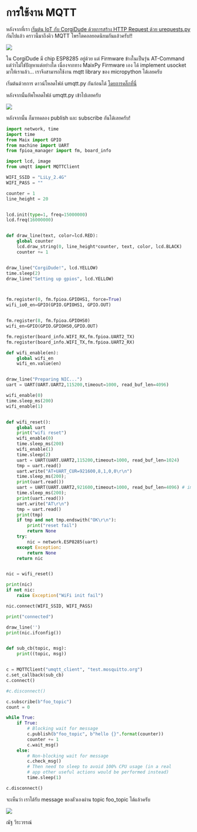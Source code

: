 # การใช้งาน MQTT

หลังจากที่เรา [เริ่มต้น IoT กับ CorgiDude ด้วยการสร้าง HTTP Request ด้วย urequests.py ](https://www.aiiotshop.com/article/8/เริ่มต้น-iot-กับ-corgidude-ด้วยการสร้าง-http-request-ด้วย-urequests-py)กันไปแล้ว
คราวนี้มาถึงคิว MQTT โพรโตคอลยอดนิยมกันแล้วครับ!!

![](https://ff.lnwfile.com/_/ff/_raw/ko/ds/xd.png)

ใน CorgiDude มี chip ESP8285 อยู่ด้วย แต่ Firmware ข้างในเป็นรุ่น AT-Command แต่ว่าไม่ใช่ปัญหาแต่อย่างใด เนื่องจากทาง MaixPy Firmware เอง ได้ implement usocket มาให้เราแล้ว... เราจึงสามารถใช้งาน mqtt library ของ micropython ได้เลยครับ

เริ่มต้นด้วยการ ดาวน์โหลดไฟล์ umqtt.py กันก่อนได้ [โดยการคลิ๊กที่นี่](https://gist.github.com/NAzT/b564e5576e674defa3cfd0ebc08a7af8/archive/0c9ab95dc69a4d142c5882090be5e9b6fe07b7cf.zip)

หลังจากนั้นอัพโหลดไฟล์ umqtt.py เข้าไปเลยครับ

![](https://ff.lnwfile.com/_/ff/_raw/zw/xa/1n.png)

หลังจากนั้น ก็มาทดลอง publish และ subscribe กันได้เลยครับ!

```python
import network, time
import time
from Maix import GPIO
from machine import UART
from fpioa_manager import fm, board_info

import lcd, image
from umqtt import MQTTClient

WIFI_SSID = "LiLy_2.4G"
WIFI_PASS = ""

counter = 1
line_height = 20


lcd.init(type=1, freq=15000000)
lcd.freq(16000000)


def draw_line(text, color=lcd.RED):
    global counter
    lcd.draw_string(0, line_height*counter, text, color, lcd.BLACK)
    counter += 1


draw_line("CorgiDude!", lcd.YELLOW)
time.sleep(2)
draw_line("Setting up gpios", lcd.YELLOW)



fm.register(0, fm.fpioa.GPIOHS1, force=True)
wifi_io0_en=GPIO(GPIO.GPIOHS1, GPIO.OUT)


fm.register(8, fm.fpioa.GPIOHS0)
wifi_en=GPIO(GPIO.GPIOHS0,GPIO.OUT)

fm.register(board_info.WIFI_RX,fm.fpioa.UART2_TX)
fm.register(board_info.WIFI_TX,fm.fpioa.UART2_RX)

def wifi_enable(en):
    global wifi_en
    wifi_en.value(en)


draw_line("Preparing NIC...")
uart = UART(UART.UART2,115200,timeout=1000, read_buf_len=4096)

wifi_enable(0)
time.sleep_ms(200)
wifi_enable(1)


def wifi_reset():
    global uart
    print("wifi reset")
    wifi_enable(0)
    time.sleep_ms(200)
    wifi_enable(1)
    time.sleep(2)
    uart = UART(UART.UART2,115200,timeout=1000, read_buf_len=1024)
    tmp = uart.read()
    uart.write("AT+UART_CUR=921600,8,1,0,0\r\n")
    time.sleep_ms(200);
    print(uart.read())
    uart = UART(UART.UART2,921600,timeout=1000, read_buf_len=4096) # important! baudrate too low or read_buf_len too small will loose data
    time.sleep_ms(200);
    print(uart.read())
    uart.write("AT\r\n")
    tmp = uart.read()
    print(tmp)
    if tmp and not tmp.endswith("OK\r\n"):
        print("reset fail")
        return None
    try:
        nic = network.ESP8285(uart)
    except Exception:
        return None
    return nic


nic = wifi_reset()

print(nic)
if not nic:
    raise Exception("WiFi init fail")

nic.connect(WIFI_SSID, WIFI_PASS)

print("connected")

draw_line('')
print(nic.ifconfig())


def sub_cb(topic, msg):
    print((topic, msg))


c = MQTTClient("umqtt_client", "test.mosquitto.org")
c.set_callback(sub_cb)
c.connect()

#c.disconnect()

c.subscribe(b"foo_topic")
count = 0

while True:
    if True:
        # Blocking wait for message
        c.publish(b"foo_topic", b"hello {}".format(counter))
        counter += 1
        c.wait_msg()
    else:
        # Non-blocking wait for message
        c.check_msg()
        # Then need to sleep to avoid 100% CPU usage (in a real
        # app other useful actions would be performed instead)
        time.sleep(1)

c.disconnect()
```

จะเห็นว่า เราได้รับ message ของตัวเองผ่าน topic foo_topic ได้แล้วครับ

![](https://ff.lnwfile.com/_/ff/_raw/1j/x6/f2.png)

ณัฐ วีระวรรณ์
